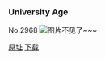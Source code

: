 ### University Age
No.2968
![图片不见了~~~](https://imgs.xkcd.com/comics/university_age.png)

[原址](https://xkcd.com//2968) [下载](https://imgs.xkcd.com/comics/university_age.png)

